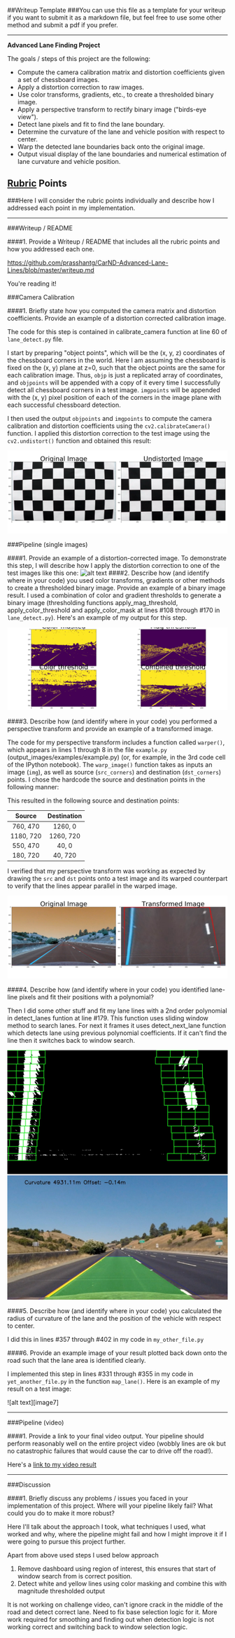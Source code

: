 ##Writeup Template
###You can use this file as a template for your writeup if you want to submit it as a markdown file, but feel free to use some other method and submit a pdf if you prefer.

---

**Advanced Lane Finding Project**

The goals / steps of this project are the following:

* Compute the camera calibration matrix and distortion coefficients given a set of chessboard images.
* Apply a distortion correction to raw images.
* Use color transforms, gradients, etc., to create a thresholded binary image.
* Apply a perspective transform to rectify binary image ("birds-eye view").
* Detect lane pixels and fit to find the lane boundary.
* Determine the curvature of the lane and vehicle position with respect to center.
* Warp the detected lane boundaries back onto the original image.
* Output visual display of the lane boundaries and numerical estimation of lane curvature and vehicle position.

[//]: # (Image References)

[image1]: ./output_images/undistort_image.png "Undistorted"
[image2]: ./test_images/undistort_output1.jpg "Road Transformed"
[image3]: ./output_images/thresholded_output1.png "Binary Example"
[image4]: ./output_images/transformed_output1.png "Warped Example"
[image5]: ./output_images/win_img_output1.jpg "Window search example"
[image5]: ./output_images/lanes_detected_output1.jpg "Fit Visual"
[image6]: ./output_images/final_output1.jpg "Output"
[video1]: ./project_output.mp4 "Video"

## [Rubric](https://review.udacity.com/#!/rubrics/571/view) Points
###Here I will consider the rubric points individually and describe how I addressed each point in my implementation.  

---
###Writeup / README

####1. Provide a Writeup / README that includes all the rubric points and how you addressed each one.

https://github.com/prasshantg/CarND-Advanced-Lane-Lines/blob/master/writeup.md

You're reading it!

###Camera Calibration

####1. Briefly state how you computed the camera matrix and distortion coefficients. Provide an example of a distortion corrected calibration image.

The code for this step is contained in calibrate_camera function at line 60 of `lane_detect.py` file.  

I start by preparing "object points", which will be the (x, y, z) coordinates of the chessboard corners in the world. Here I am assuming the chessboard is fixed on the (x, y) plane at z=0, such that the object points are the same for each calibration image.  Thus, `objp` is just a replicated array of coordinates, and `objpoints` will be appended with a copy of it every time I successfully detect all chessboard corners in a test image.  `imgpoints` will be appended with the (x, y) pixel position of each of the corners in the image plane with each successful chessboard detection.  

I then used the output `objpoints` and `imgpoints` to compute the camera calibration and distortion coefficients using the `cv2.calibrateCamera()` function.  I applied this distortion correction to the test image using the `cv2.undistort()` function and obtained this result: 

![alt text][image1]

###Pipeline (single images)

####1. Provide an example of a distortion-corrected image.
To demonstrate this step, I will describe how I apply the distortion correction to one of the test images like this one:
![alt text][image2]
####2. Describe how (and identify where in your code) you used color transforms, gradients or other methods to create a thresholded binary image.  Provide an example of a binary image result.
I used a combination of color and gradient thresholds to generate a binary image (thresholding functions apply_mag_threshold, apply_color_threshold and apply_color_mask at lines #108 through #170 in `lane_detect.py`).  Here's an example of my output for this step.

![alt text][image3]

####3. Describe how (and identify where in your code) you performed a perspective transform and provide an example of a transformed image.

The code for my perspective transform includes a function called `warper()`, which appears in lines 1 through 8 in the file `example.py` (output_images/examples/example.py) (or, for example, in the 3rd code cell of the IPython notebook).  The `warp_image()` function takes as inputs an image (`img`), as well as source (`src_corners`) and destination (`dst_corners`) points.  I chose the hardcode the source and destination points in the following manner:

This resulted in the following source and destination points:

| Source        | Destination   | 
|:-------------:|:-------------:| 
| 760, 470      | 1260, 0       | 
| 1180, 720     | 1260, 720     |
| 550, 470      | 40, 0         |
| 180, 720      | 40, 720       |

I verified that my perspective transform was working as expected by drawing the `src` and `dst` points onto a test image and its warped counterpart to verify that the lines appear parallel in the warped image.

![alt text][image4]

####4. Describe how (and identify where in your code) you identified lane-line pixels and fit their positions with a polynomial?

Then I did some other stuff and fit my lane lines with a 2nd order polynomial in detect_lanes funtion at line #179. This function uses sliding window method to search lanes. For next it frames it uses detect_next_lane function which detects lane using previous polynomial coefficients. If it can't find the line then it switches back to window search.

![alt text][image5]
![alt_text][image6]

####5. Describe how (and identify where in your code) you calculated the radius of curvature of the lane and the position of the vehicle with respect to center.

I did this in lines #357 through #402 in my code in `my_other_file.py`

####6. Provide an example image of your result plotted back down onto the road such that the lane area is identified clearly.

I implemented this step in lines #331 through #355 in my code in `yet_another_file.py` in the function `map_lane()`.  Here is an example of my result on a test image:

![alt text][image7]

---

###Pipeline (video)

####1. Provide a link to your final video output.  Your pipeline should perform reasonably well on the entire project video (wobbly lines are ok but no catastrophic failures that would cause the car to drive off the road!).

Here's a [link to my video result](./project_output.mp4)

---

###Discussion

####1. Briefly discuss any problems / issues you faced in your implementation of this project.  Where will your pipeline likely fail?  What could you do to make it more robust?

Here I'll talk about the approach I took, what techniques I used, what worked and why, where the pipeline might fail and how I might improve it if I were going to pursue this project further.  


Apart from above used steps I used below approach
1. Remove dashboard using region of interest, this ensures that start of window search from is correct position.
2. Detect white and yellow lines using color masking and combine this with magnitude thresholded output

It is not working on challenge video, can't ignore crack in the middle of the road and detect correct lane. Need to fix base selection logic for it. More work required for smoothing and finding out when detection logic is not working correct and switching back to window selection logic.
